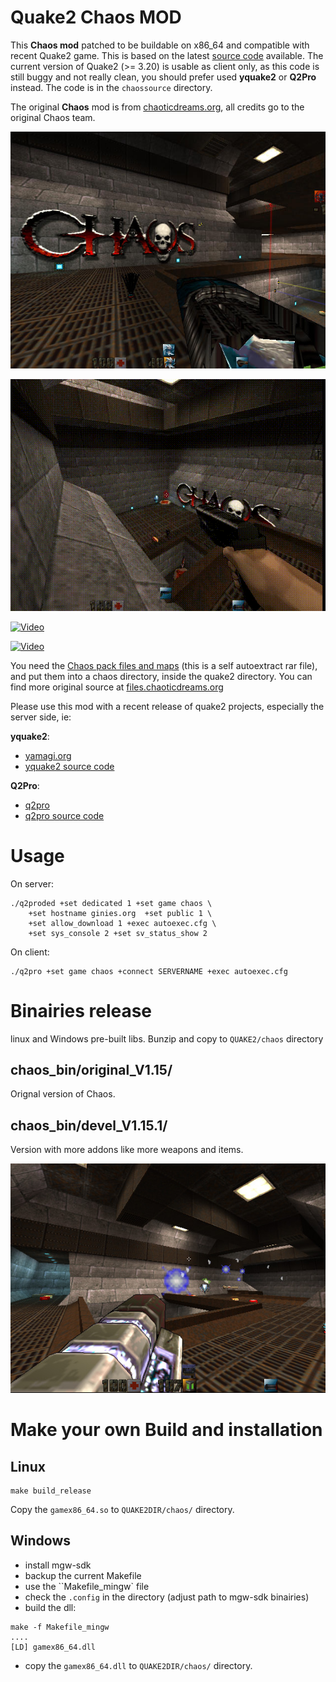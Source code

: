 # Quake2 Chaos MOD

This **Chaos mod** patched to be buildable on x86_64 and compatible with recent Quake2 game.
This is based on the latest [source code](https://files.chaoticdreams.org/Chaos/ChaosDM/chaosdm_114b4src.zip) available.
The current version of Quake2 (>= 3.20) is usable as client only, as this code is still buggy and not really clean, you should prefer used **yquake2** or **Q2Pro** instead. The code is in the ``chaossource`` directory.

The original **Chaos** mod is from [chaoticdreams.org](https://chaoticdreams.org/q2chaos/), all credits go to the original Chaos team.

![](images/chaos.jpg)

![](images/nuke.gif)

[![Video](https://i.ytimg.com/vi/Yjb_YpavBUE/hqdefault.jpg)](https://www.youtube.com/watch?v=Yjb_YpavBUE)

[![Video](https://i.ytimg.com/vi/-80LPgSuP6w/hqdefault.jpg)](https://www.youtube.com/watch?v=-80LPgSuP6w)

You need the [Chaos pack files and maps](https://files.chaoticdreams.org/Chaos/ChaosDM/q2chaos.exe) (this is a self autoextract rar file), and put them into a chaos directory, inside the quake2 directory.
You can find more original source at [files.chaoticdreams.org](https://files.chaoticdreams.org/Chaos/ChaosDM/)

Please use this mod with a recent release of quake2 projects, especially the server side, ie:

**yquake2**:
* [yamagi.org](https://www.yamagi.org/quake2/)
* [yquake2 source code](https://github.com/yquake2/yquake2)

**Q2Pro**:
* [q2pro](https://skuller.net/q2pro/)
* [q2pro source code](https://github.com/skullernet/q2pro)


# Usage

On server:
```
./q2proded +set dedicated 1 +set game chaos \
    +set hostname ginies.org  +set public 1 \
    +set allow_download 1 +exec autoexec.cfg \
    +set sys_console 2 +set sv_status_show 2
```

On client:
```
./q2pro +set game chaos +connect SERVERNAME +exec autoexec.cfg
```

# Binairies release

linux and Windows pre-built libs.
Bunzip and copy to ``QUAKE2/chaos`` directory


## chaos_bin/original_V1.15/

Orignal version of Chaos.

## chaos_bin/devel_V1.15.1/

Version with more addons like more weapons and items.

![](images/plasma.jpg)

# Make your own Build and installation

## Linux

```
make build_release
```

Copy the ``gamex86_64.so`` to ``QUAKE2DIR/chaos/`` directory. 

## Windows

* install mgw-sdk
* backup the current Makefile
* use the ``Makefile_mingw` file
* check the ``.config`` in the directory (adjust path to mgw-sdk binairies)
* build the dll:
```
make -f Makefile_mingw
....
[LD] gamex86_64.dll
```
* copy the ``gamex86_64.dll`` to ``QUAKE2DIR/chaos/`` directory.
